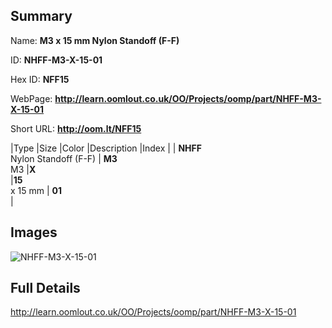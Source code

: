

## Summary
 
Name: __M3 x 15 mm Nylon Standoff (F-F)__

ID: __NHFF-M3-X-15-01__

Hex ID: __NFF15__

WebPage: __http://learn.oomlout.co.uk/OO/Projects/oomp/part/NHFF-M3-X-15-01__

Short URL: __http://oom.lt/NFF15__


|Type   |Size   |Color   |Description   |Index   |
| __NHFF__ <br>Nylon Standoff (F-F)  | __M3__<br>M3   |__X__<br>    |__15__<br>x 15 mm    | __01__<br>  |


## Images
![NHFF-M3-X-15-01](http://oomlout.com/oomp-gen/parts/NHFF-M3-X-15-01/NHFF-M3-X-15-01_420.jpg)

## Full Details

 http://learn.oomlout.co.uk/OO/Projects/oomp/part/NHFF-M3-X-15-01

